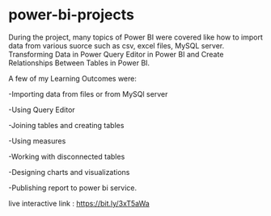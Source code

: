 # power-bi-projects

During the project, many topics of Power BI were covered like how to import data from various suorce such as csv, excel files, MySQL server. Transforming Data in Power Query Editor in Power BI and Create Relationships Between Tables in Power BI.

A few of my Learning Outcomes were:

-Importing data from files or from MySQl server

-Using Query Editor

-Joining tables and creating tables

-Using measures

-Working with disconnected tables

-Designing charts and visualizations

-Publishing report to power bi service.

live interactive link : https://bit.ly/3xT5aWa

